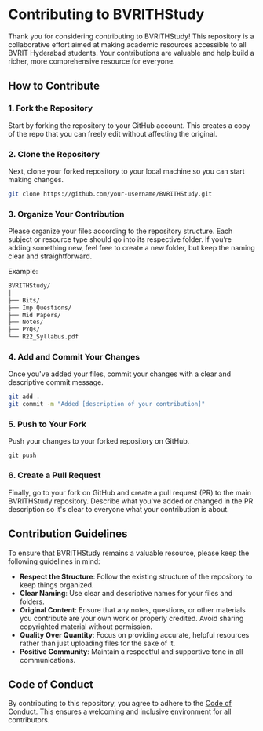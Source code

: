 # Contributing to BVRITHStudy

Thank you for considering contributing to BVRITHStudy! This repository is a collaborative effort aimed at making academic resources accessible to all BVRIT Hyderabad students. Your contributions are valuable and help build a richer, more comprehensive resource for everyone.

## How to Contribute

### 1. Fork the Repository

Start by forking the repository to your GitHub account. This creates a copy of the repo that you can freely edit without affecting the original.

### 2. Clone the Repository

Next, clone your forked repository to your local machine so you can start making changes.

```bash
git clone https://github.com/your-username/BVRITHStudy.git
```

### 3. Organize Your Contribution

Please organize your files according to the repository structure. Each subject or resource type should go into its respective folder. If you’re adding something new, feel free to create a new folder, but keep the naming clear and straightforward.

Example:

```markdown
BVRITHStudy/
│
├── Bits/
├── Imp Questions/
├── Mid Papers/
├── Notes/
├── PYQs/
└── R22_Syllabus.pdf
```

### 4. Add and Commit Your Changes

Once you've added your files, commit your changes with a clear and descriptive commit message.

```bash
git add .
git commit -m "Added [description of your contribution]"
```

### 5. Push to Your Fork

Push your changes to your forked repository on GitHub.

```
git push 
```

### 6. Create a Pull Request

Finally, go to your fork on GitHub and create a pull request (PR) to the main BVRITHStudy repository. Describe what you've added or changed in the PR description so it's clear to everyone what your contribution is about.

## Contribution Guidelines

To ensure that BVRITHStudy remains a valuable resource, please keep the following guidelines in mind:

- **Respect the Structure**: Follow the existing structure of the repository to keep things organized.
- **Clear Naming**: Use clear and descriptive names for your files and folders.
- **Original Content**: Ensure that any notes, questions, or other materials you contribute are your own work or properly credited. Avoid sharing copyrighted material without permission.
- **Quality Over Quantity**: Focus on providing accurate, helpful resources rather than just uploading files for the sake of it.
- **Positive Community**: Maintain a respectful and supportive tone in all communications.

## Code of Conduct

By contributing to this repository, you agree to adhere to the [Code of Conduct](CODE_OF_CONDUCT.md). This ensures a welcoming and inclusive environment for all contributors.

